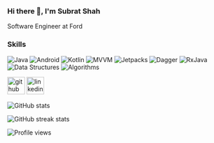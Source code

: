 ### Hi there 👋, I'm Subrat Shah
Software Engineer at Ford

### Skills

![Java](https://img.shields.io/static/v1?label=&message=Java&color=2bbc8a)
![Android](https://img.shields.io/static/v1?label=&message=Android&color=2bbc8a)
![Kotlin](https://img.shields.io/static/v1?label=&message=Kotlin&color=2bbc8a)
![MVVM](https://img.shields.io/static/v1?label=&message=MVVM&color=2bbc8a)
![Jetpacks](https://img.shields.io/static/v1?label=&message=Jetpacks&color=2bbc8a)
![Dagger](https://img.shields.io/static/v1?label=&message=Dagger&color=2bbc8a)
![RxJava](https://img.shields.io/static/v1?label=&message=RxJava&color=2bbc8a)
![Data Structures](https://img.shields.io/static/v1?label=&message=DataStructures&color=2bbc8a)
![Algorithms](https://img.shields.io/static/v1?label=&message=Algorithms&color=2bbc8a)

[<img src='https://cdn.jsdelivr.net/npm/simple-icons@3.0.1/icons/github.svg' alt='github' height='40'>](https://github.com/subratshah)  [<img src='https://cdn.jsdelivr.net/npm/simple-icons@3.0.1/icons/linkedin.svg' alt='linkedin' height='40'>](https://www.linkedin.com/in/https://www.linkedin.com/in/subratshah//)

![GitHub stats](https://github-readme-stats.vercel.app/api?username=subratshah&show_icons=true)

![GitHub streak stats](https://github-readme-streak-stats.herokuapp.com/?user=subratshah)

![Profile views](https://gpvc.arturio.dev/subratshah)

<!--
**subratshah/subratshah** is a ✨ _special_ ✨ repository because its `README.md` (this file) appears on your GitHub profile.

Here are some ideas to get you started:

- 🔭 I’m currently working on ...
- 🌱 I’m currently learning ...
- 👯 I’m looking to collaborate on ...
- 🤔 I’m looking for help with ...
- 💬 Ask me about ...
- 📫 How to reach me: ...
- 😄 Pronouns: ...
- ⚡ Fun fact: ...
-->
